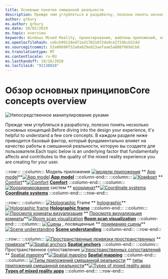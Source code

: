 ```yaml
---
title: Основные понятия смешанной реальности
description: Прежде чем углубляться в разработку, полезно понять несколько основных концепций. В каждом разделе ниже приводится базовый фактор, который фундаментально влияет на качество работы в смешанной реальности, которую вы создаете для пользователя.
author: grbury
ms.author: grbury
ms.date: 10/02/2019
ms.topic: overview
keywords: Windows Mixed Reality, проектирование, шаблоны приложений, элементы управления, стиль, HoloLens, взаимодействие, элементы UX, поведения, стандартные блоки
ms.openlocfilehash: cebcb99124ed71ed170210f2de9ce2f24bcb514d
ms.sourcegitcommit: 53a00690f32a0a629ed23aefaae5a888f669dcb6
ms.translationtype: MT
ms.contentlocale: ru-RU
ms.lasthandoff: 10/16/2020
ms.locfileid: "92138018"
---
```

# <a name="core-concepts-overview"></a><span data-ttu-id="160a5-105">Обзор основных принципов</span><span class="sxs-lookup"><span data-stu-id="160a5-105">Core concepts overview</span></span>

![Непосредственное манипулирование руками](images/05_CoreConcepts.png)


<span data-ttu-id="160a5-107">Прежде чем углубляться в разработку, полезно понять несколько основных концепций.</span><span class="sxs-lookup"><span data-stu-id="160a5-107">Before diving into the design your experience, it's helpful to understand a few core concepts.</span></span> <span data-ttu-id="160a5-108">В каждом разделе ниже приводится базовый фактор, который фундаментально влияет на качество работы в смешанной реальности, которую вы создаете для пользователя.</span><span class="sxs-lookup"><span data-stu-id="160a5-108">Each topic below is an underlying factor that fundamentally affects and contributes to the quality of the mixed reality experience you are creating for your user.</span></span> 

:::row:::
    :::column:::
        <span data-ttu-id="160a5-109">Модель приложения [ ![ модели приложения](images/teleportation-640px.png)](app-model.md) \*\* [App model](app-model.md)\*\*</span><span class="sxs-lookup"><span data-stu-id="160a5-109">[![App model](images/teleportation-640px.png)](app-model.md) **[App model](app-model.md)**</span></span>
    :::column-end:::
    :::column:::
       <span data-ttu-id="160a5-110">[ ![ Комфорт](images/comfort-chart.PNG)](comfort.md) \*\* [Comfort](comfort.md)\*\*</span><span class="sxs-lookup"><span data-stu-id="160a5-110">[![Comfort](images/comfort-chart.PNG)](comfort.md) **[Comfort](comfort.md)**</span></span>
    :::column-end:::
    :::column:::
        <span data-ttu-id="160a5-111">[ ![ Координирование](images/coordinate-systems.PNG)](coordinate-systems.md) систем \*\* [координат](coordinate-systems.md)\*\*</span><span class="sxs-lookup"><span data-stu-id="160a5-111">[![Coordinate systems](images/coordinate-systems.PNG)](coordinate-systems.md) **[Coordinate systems](coordinate-systems.md)**</span></span>
    :::column-end:::
:::row-end:::

:::row:::
    :::column:::
        <span data-ttu-id="160a5-112">[ ![ Holographic](images/destinationmars-750px.png)](holographic-frame.md) Frame \*\* [holographic](holographic-frame.md)\*\*</span><span class="sxs-lookup"><span data-stu-id="160a5-112">[![Holographic frame](images/destinationmars-750px.png)](holographic-frame.md) **[Holographic frame](holographic-frame.md)**</span></span>
    :::column-end:::
    :::column:::
        <span data-ttu-id="160a5-113">[ ![ Просмотр комнаты визуализация](images/sr-mixedworld-140429-8pm-00068-1000px.png)](room-scan-visualization.md) \*\* [Просмотр визуализация комнаты](room-scan-visualization.md)\*\*</span><span class="sxs-lookup"><span data-stu-id="160a5-113">[![Room scan visualization](images/sr-mixedworld-140429-8pm-00068-1000px.png)](room-scan-visualization.md) **[Room scan visualization](room-scan-visualization.md)**</span></span>
    :::column-end:::
    :::column:::
        <span data-ttu-id="160a5-114">[ ![ Сцены](images/scene-understanding.png)](scene-understanding.md) , посвященные \*\* [пониманию сцены](scene-understanding.md)\*\*</span><span class="sxs-lookup"><span data-stu-id="160a5-114">[![Scene understanding](images/scene-understanding.png)](scene-understanding.md) **[Scene understanding](scene-understanding.md)**</span></span>
    :::column-end:::
:::row-end:::

:::row:::
    :::column:::
        <span data-ttu-id="160a5-115">[ ![ Пространственные привязки пространственных](images/azurespatialanchors.jpg)](spatial-anchors.md) \*\* [привязок](spatial-anchors.md)\*\*</span><span class="sxs-lookup"><span data-stu-id="160a5-115">[![Spatial anchors](images/azurespatialanchors.jpg)](spatial-anchors.md) **[Spatial anchors](spatial-anchors.md)**</span></span>
    :::column-end:::
    :::column:::
        <span data-ttu-id="160a5-116">Пространственное сопоставление [ ![ пространственных сопоставлений](images/surfacereconstruction.jpg)](spatial-mapping.md) \*\* [Spatial mapping](spatial-mapping.md)\*\*</span><span class="sxs-lookup"><span data-stu-id="160a5-116">[![Spatial mapping](images/surfacereconstruction.jpg)](spatial-mapping.md) **[Spatial mapping](spatial-mapping.md)**</span></span>
    :::column-end:::
    :::column:::
        <span data-ttu-id="160a5-117">[ ![ Типы приложений смешанной реальности](images/enhancedenvironmentapps-640px.jpg)](types-of-mixed-reality-apps.md) \*\* [типы приложений смешанной реальности](types-of-mixed-reality-apps.md)\*\*</span><span class="sxs-lookup"><span data-stu-id="160a5-117">[![Types of mixed reality apps](images/enhancedenvironmentapps-640px.jpg)](types-of-mixed-reality-apps.md) **[Types of mixed reality apps](types-of-mixed-reality-apps.md)**</span></span>
    :::column-end:::
:::row-end:::


<br>

<br>

